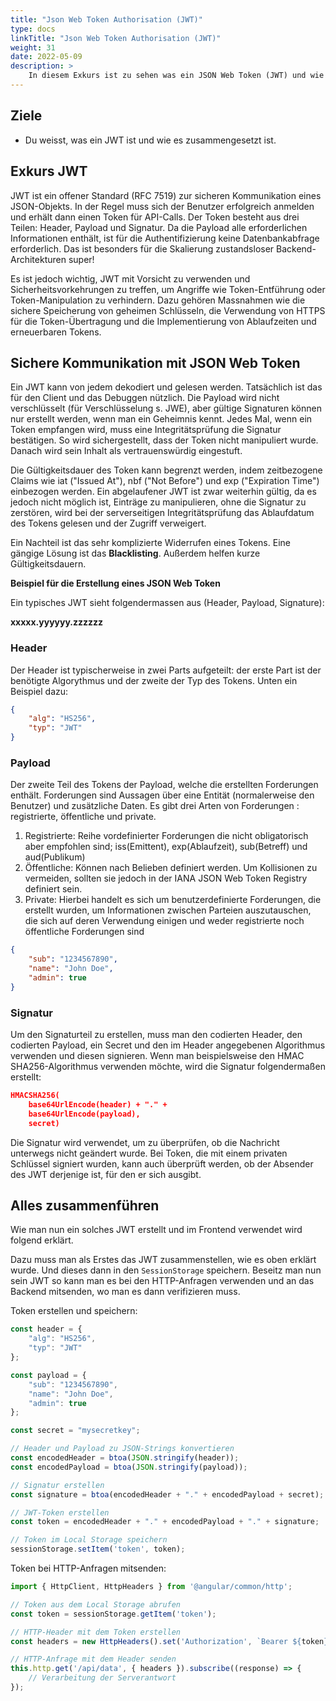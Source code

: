 ```yaml
---
title: "Json Web Token Authorisation (JWT)"
type: docs
linkTitle: "Json Web Token Authorisation (JWT)"
weight: 31
date: 2022-05-09
description: >
    In diesem Exkurs ist zu sehen was ein JSON Web Token (JWT) und wie es funktioniert.
---
```

## Ziele
* Du weisst, was ein JWT ist und wie es zusammengesetzt ist.

## Exkurs JWT 
JWT ist ein offener Standard (RFC 7519) zur sicheren Kommunikation eines JSON-Objekts. In der Regel muss sich der Benutzer erfolgreich anmelden und erhält dann einen Token für API-Calls. Der Token besteht aus drei Teilen: Header, Payload und Signatur. Da die Payload alle erforderlichen Informationen enthält, ist für die Authentifizierung keine Datenbankabfrage erforderlich. Das ist besonders für die Skalierung zustandsloser Backend-Architekturen super!

Es ist jedoch wichtig, JWT mit Vorsicht zu verwenden und Sicherheitsvorkehrungen zu treffen, um Angriffe wie Token-Entführung oder Token-Manipulation zu verhindern. Dazu gehören Massnahmen wie die sichere Speicherung von geheimen Schlüsseln, die Verwendung von HTTPS für die Token-Übertragung und die Implementierung von Ablaufzeiten und erneuerbaren Tokens.

## Sichere Kommunikation mit JSON Web Token
Ein JWT kann von jedem dekodiert und gelesen werden. Tatsächlich ist das für den Client und das Debuggen nützlich. Die Payload wird nicht verschlüsselt (für Verschlüsselung s. JWE), aber gültige Signaturen können nur erstellt werden, wenn man ein Geheimnis kennt. Jedes Mal, wenn ein Token empfangen wird, muss eine Integritätsprüfung die Signatur bestätigen. So wird sichergestellt, dass der Token nicht manipuliert wurde. Danach wird sein Inhalt als vertrauenswürdig eingestuft.

Die Gültigkeitsdauer des Token kann begrenzt werden, indem zeitbezogene Claims wie iat ("Issued At"), nbf ("Not Before") und exp ("Expiration Time") einbezogen werden. Ein abgelaufener JWT ist zwar weiterhin gültig, da es jedoch nicht möglich ist, Einträge zu manipulieren, ohne die Signatur zu zerstören, wird bei der serverseitigen Integritätsprüfung das Ablaufdatum des Tokens gelesen und der Zugriff verweigert.

Ein Nachteil ist das sehr komplizierte Widerrufen eines Tokens. Eine gängige Lösung ist das **Blacklisting**. Außerdem helfen kurze Gültigkeitsdauern.

**Beispiel für die Erstellung eines JSON Web Token**

Ein typisches JWT sieht folgendermassen aus (Header, Payload, Signature):

**xxxxx.yyyyyy.zzzzzz**


### Header
Der Header ist typischerweise in zwei Parts aufgeteilt: der erste Part ist der benötigte Algorythmus und der zweite der Typ des Tokens. Unten ein Beispiel dazu:
```json
{
    "alg": "HS256",
    "typ": "JWT"
}
```

### Payload
Der zweite Teil des Tokens der Payload, welche die erstellten Forderungen enthält. Forderungen sind Aussagen über eine Entität (normalerweise den Benutzer) und zusätzliche Daten. Es gibt drei Arten von Forderungen : registrierte, öffentliche und private.
1. Registrierte: Reihe vordefinierter Forderungen die nicht obligatorisch aber empfohlen sind; iss(Emittent), exp(Ablaufzeit), sub(Betreff) und aud(Publikum)
2. Öffentliche: Können nach Belieben definiert werden. Um Kollisionen zu vermeiden, sollten sie jedoch in der IANA JSON Web Token Registry definiert sein.
3. Private: Hierbei handelt es sich um benutzerdefinierte Forderungen, die erstellt wurden, um Informationen zwischen Parteien auszutauschen, die sich auf deren Verwendung einigen und weder registrierte noch öffentliche Forderungen sind
```json
{
    "sub": "1234567890",
    "name": "John Doe",
    "admin": true
}
```

### Signatur
Um den Signaturteil zu erstellen, muss man den codierten Header, den codierten Payload, ein Secret und den im Header angegebenen Algorithmus verwenden und diesen signieren.
Wenn man beispielsweise den HMAC SHA256-Algorithmus verwenden möchte, wird die Signatur folgendermaßen erstellt:
```json
HMACSHA256(
    base64UrlEncode(header) + "." +
    base64UrlEncode(payload),
    secret)
```
Die Signatur wird verwendet, um zu überprüfen, ob die Nachricht unterwegs nicht geändert wurde. Bei Token, die mit einem privaten Schlüssel signiert wurden, kann auch überprüft werden, ob der Absender des JWT derjenige ist, für den er sich ausgibt.

## Alles zusammenführen
Wie man nun ein solches JWT erstellt und im Frontend verwendet wird folgend erklärt.

Dazu muss man als Erstes das JWT zusammenstellen, wie es oben erklärt wurde. Und dieses dann in den `SessionStorage` speichern. Beseitz man nun sein JWT so kann man es bei den HTTP-Anfragen verwenden und an das Backend mitsenden, wo man es dann verifizieren muss.

Token erstellen und speichern:
```typescript
const header = {
    "alg": "HS256",
    "typ": "JWT"
};

const payload = {
    "sub": "1234567890",
    "name": "John Doe",
    "admin": true
};

const secret = "mysecretkey";

// Header und Payload zu JSON-Strings konvertieren
const encodedHeader = btoa(JSON.stringify(header));
const encodedPayload = btoa(JSON.stringify(payload));

// Signatur erstellen
const signature = btoa(encodedHeader + "." + encodedPayload + secret);

// JWT-Token erstellen
const token = encodedHeader + "." + encodedPayload + "." + signature;

// Token im Local Storage speichern
sessionStorage.setItem('token', token);
```

Token bei HTTP-Anfragen mitsenden:
```typescript
import { HttpClient, HttpHeaders } from '@angular/common/http';

// Token aus dem Local Storage abrufen
const token = sessionStorage.getItem('token');

// HTTP-Header mit dem Token erstellen
const headers = new HttpHeaders().set('Authorization', `Bearer ${token}`);

// HTTP-Anfrage mit dem Header senden
this.http.get('/api/data', { headers }).subscribe((response) => {
    // Verarbeitung der Serverantwort
});
```

